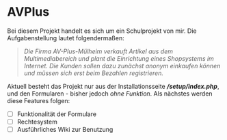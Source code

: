 # AVPlus


Bei diesem Projekt handelt es sich um ein Schulprojekt von mir.
Die Aufgabenstellung lautet folgendermaßen: 

> *Die Firma AV-Plus-Mülheim verkauft Artikel aus dem Multimediabereich und plant die Einrichtung eines Shopsystems im Internet.
Die Kunden sollen dazu zunächst anonym einkaufen können und müssen sich erst beim Bezahlen registrieren.*



Aktuell besteht das Projekt nur aus der Installationsseite ***/setup/index.php***, und den Formularen - bisher jedoch *ohne Funktion*.
Als nächstes werden diese Features folgen:
- [ ] Funktionalität der Formulare
- [ ] Rechtesystem
- [ ] Ausführliches Wiki zur Benutzung
